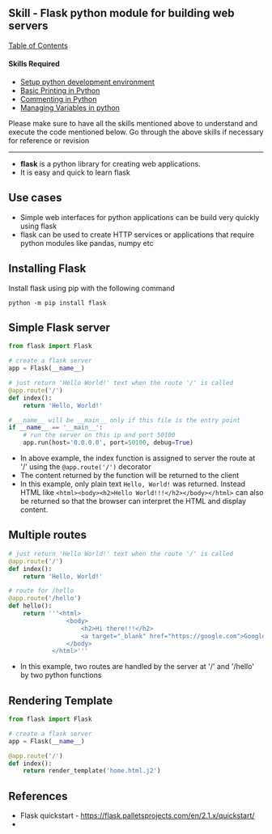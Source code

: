 
## Skill - Flask python module for building web servers

[Table of Contents](https://nagasudhir.blogspot.com/2020/04/taming-python-table-of-contents.html)

#### Skills Required
* [Setup python development environment](https://nagasudhir.blogspot.com/2020/04/setup-python-development-environment_14.html)
* [Basic Printing in Python](https://nagasudhir.blogspot.com/2020/04/basic-printing-in-python.html)
* [Commenting in Python](https://nagasudhir.blogspot.com/2020/04/comments-in-python.html)
* [Managing Variables in python](https://nagasudhir.blogspot.com/2020/04/managing-variables-in-python.html)

Please make sure to have all the skills mentioned above to understand and execute the code mentioned below. Go through the above skills if necessary for reference or revision

<hr/>

* **flask** is a python library for creating web applications.
* It is easy and quick to learn flask

## Use cases
* Simple web interfaces for python applications can be build very quickly using flask
* flask can be used to create HTTP services or applications that require python modules like pandas, numpy etc

## Installing Flask
Install flask using pip with the following command
```
python -m pip install flask
```

## Simple Flask server
```python
from flask import Flask

# create a flask server
app = Flask(__name__)

# just return 'Hello World!' text when the route '/' is called
@app.route('/')
def index():
    return 'Hello, World!'

# __name__ will be __main__ only if this file is the entry point
if __name__ == '__main__':
    # run the server on this ip and port 50100
    app.run(host='0.0.0.0', port=50100, debug=True)
```
* In above example, the index function is assigned to server the route at '/' using the ```@app.route('/')``` decorator
* The content returned by the function will be returned to the client
* In this example, only plain text ```Hello, World!``` was returned. Instead HTML like ```<html><body><h2>Hello World!!!</h2></body></html>``` can also be returned so that the browser can interpret the HTML and display content.

## Multiple routes
```python
# just return 'Hello World!' text when the route '/' is called
@app.route('/')
def index():
    return 'Hello, World!'

# route for /hello
@app.route('/hello')
def hello():
    return '''<html>
                <body>
                    <h2>Hi there!!!</h2>
                    <a target="_blank" href="https://google.com">Google</a>
                </body>
            </html>'''
```

* In this example, two routes are handled by the server at '/' and '/hello' by two python functions

## Rendering Template
```python
from flask import Flask

# create a flask server
app = Flask(__name__)

@app.route('/')
def index():
    return render_template('home.html.j2')
```
 
## References
* Flask quickstart - https://flask.palletsprojects.com/en/2.1.x/quickstart/
* 

<!--stackedit_data:
eyJoaXN0b3J5IjpbMjQzNDM5MzUxLDU4NTE0MzE2OSwtMTY4NT
Y0OTI5NSwxMTQwMjM1NjA2LDI1NjA1MzA3NSwxNTQ3Njk1MTU4
LDY0Njk5ODAxNl19
-->